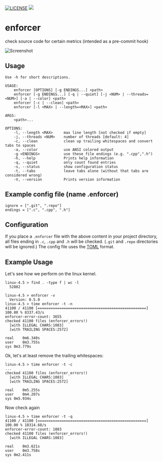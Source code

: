 [![LICENSE](https://img.shields.io/github/license/marcmo/enforcer)](LICENSE.txt)
[![](https://github.com/marcmo/enforcer/workflows/Check%20%26%20Build/badge.svg)](https://github.com/marcmo/enforcer/actions)

enforcer
========

check source code for certain metrics (intended as a pre-commit hook)

![Screenshot](https://github.com/marcmo/enforcer/blob/master/doc/enforcerv0.5.gif)

## Usage

    Use -h for short descriptions.

    USAGE:
        enforcer [OPTIONS] [-g ENDINGS...] <path>
        enforcer [-g ENDINGS...] [-q | --quiet] [-j <NUM> | --threads=<NUM>] [-a | --color] <path>
        enforcer [-c | --clean] <path>
        enforcer [-l <MAX> | --length=<MAX>] <path>

    ARGS:
        <path>...

    OPTIONS:
        -l, --length <MAX>     max line length [not checked if empty]
        -j, --threads <NUM>    number of threads [default: 4]
        -c, --clean            clean up trailing whitespaces and convert tabs to spaces
        -a, --color            use ANSI colored output
        -g <ENDINGS>           use these file endings (e.g. ".cpp",".h")
        -h, --help             Prints help information
        -q, --quiet            only count found entries
        -s, --status           show configuration status
        -t, --tabs             leave tabs alone (without that tabs are considered wrong)
        -V, --version          Prints version information

## Example config file (name .enforcer)

    ignore = [".git", ".repo"]
    endings = [".c", ".cpp", ".h"]

## Configuration

If you place a `.enforcer` file with the above content in your project directory, all files ending
in `.c`, `.cpp` and `.h` will be checked. (`.git` and `.repo` directories will be ignored.)
The config file uses the [TOML](https://github.com/toml-lang/toml) format.

## Example Usage

Let's see how we perform on the linux kernel.

    linux-4.5 > find . -type f | wc -l
      52882

    linux-4.5 > enforcer -v
      Version: 0.5.0
    linux-4.5 > time enforcer -t -n
    41100 / 41100 [==================================================] 100.00 % 8337.43/s
    enforcer-error-count: 3655
    checked 41100 files (enforcer_errors!)
      [with ILLEGAL CHARS:1083]
      [with TRAILING SPACES:2572]

    real	0m6.340s
    user	0m3.755s
    sys	0m3.779s

Ok, let's at least remove the trailing whitespaces:

    linux-4.5 > time enforcer -t -c
    ...
    checked 41100 files (enforcer_errors!)
      [with ILLEGAL CHARS:1083]
      [with TRAILING SPACES:2572]

    real	0m5.255s
    user	0m4.207s
    sys	0m5.934s

Now check again

    linux-4.5 > time enforcer -t -q
    41100 / 41100 [==================================================] 100.00 % 18314.68/s
    enforcer-error-count: 1083
    checked 41100 files (enforcer_errors!)
      [with ILLEGAL CHARS:1083]

    real	0m3.621s
    user	0m3.758s
    sys	0m2.411s
